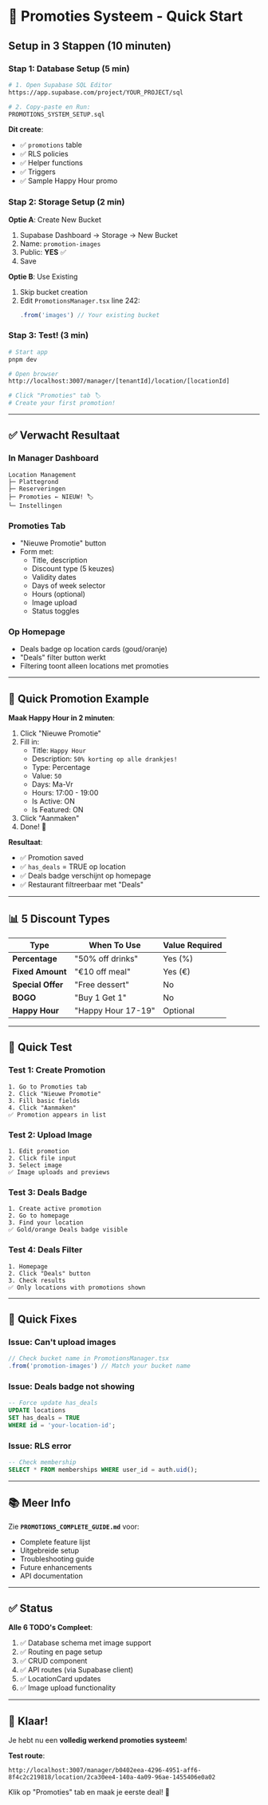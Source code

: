 # 🚀 Promoties Systeem - Quick Start

## Setup in 3 Stappen (10 minuten)

### Stap 1: Database Setup (5 min)

```bash
# 1. Open Supabase SQL Editor
https://app.supabase.com/project/YOUR_PROJECT/sql

# 2. Copy-paste en Run:
PROMOTIONS_SYSTEM_SETUP.sql
```

**Dit create**:
- ✅ `promotions` table
- ✅ RLS policies
- ✅ Helper functions
- ✅ Triggers
- ✅ Sample Happy Hour promo

### Stap 2: Storage Setup (2 min)

**Optie A**: Create New Bucket
1. Supabase Dashboard → Storage → New Bucket
2. Name: `promotion-images`
3. Public: **YES** ✅
4. Save

**Optie B**: Use Existing
1. Skip bucket creation
2. Edit `PromotionsManager.tsx` line 242:
   ```typescript
   .from('images') // Your existing bucket
   ```

### Stap 3: Test! (3 min)

```bash
# Start app
pnpm dev

# Open browser
http://localhost:3007/manager/[tenantId]/location/[locationId]

# Click "Promoties" tab 🏷️
# Create your first promotion!
```

---

## ✅ Verwacht Resultaat

### In Manager Dashboard
```
Location Management
├─ Plattegrond
├─ Reserveringen
├─ Promoties ← NIEUW! 🏷️
└─ Instellingen
```

### Promoties Tab
- "Nieuwe Promotie" button
- Form met:
  - Title, description
  - Discount type (5 keuzes)
  - Validity dates
  - Days of week selector
  - Hours (optional)
  - Image upload
  - Status toggles

### Op Homepage
- Deals badge op location cards (goud/oranje)
- "Deals" filter button werkt
- Filtering toont alleen locations met promoties

---

## 🎯 Quick Promotion Example

**Maak Happy Hour in 2 minuten**:

1. Click "Nieuwe Promotie"
2. Fill in:
   - Title: `Happy Hour`
   - Description: `50% korting op alle drankjes!`
   - Type: Percentage
   - Value: `50`
   - Days: Ma-Vr
   - Hours: 17:00 - 19:00
   - Is Active: ON
   - Is Featured: ON
3. Click "Aanmaken"
4. Done! 🎉

**Resultaat**:
- ✅ Promotion saved
- ✅ `has_deals` = TRUE op location
- ✅ Deals badge verschijnt op homepage
- ✅ Restaurant filtreerbaar met "Deals"

---

## 📊 5 Discount Types

| Type | When To Use | Value Required |
|------|-------------|----------------|
| **Percentage** | "50% off drinks" | Yes (%) |
| **Fixed Amount** | "€10 off meal" | Yes (€) |
| **Special Offer** | "Free dessert" | No |
| **BOGO** | "Buy 1 Get 1" | No |
| **Happy Hour** | "Happy Hour 17-19" | Optional |

---

## 🧪 Quick Test

### Test 1: Create Promotion
```
1. Go to Promoties tab
2. Click "Nieuwe Promotie"
3. Fill basic fields
4. Click "Aanmaken"
✅ Promotion appears in list
```

### Test 2: Upload Image
```
1. Edit promotion
2. Click file input
3. Select image
✅ Image uploads and previews
```

### Test 3: Deals Badge
```
1. Create active promotion
2. Go to homepage
3. Find your location
✅ Gold/orange Deals badge visible
```

### Test 4: Deals Filter
```
1. Homepage
2. Click "Deals" button
3. Check results
✅ Only locations with promotions shown
```

---

## 🐛 Quick Fixes

### Issue: Can't upload images
```typescript
// Check bucket name in PromotionsManager.tsx
.from('promotion-images') // Match your bucket name
```

### Issue: Deals badge not showing
```sql
-- Force update has_deals
UPDATE locations 
SET has_deals = TRUE 
WHERE id = 'your-location-id';
```

### Issue: RLS error
```sql
-- Check membership
SELECT * FROM memberships WHERE user_id = auth.uid();
```

---

## 📚 Meer Info

Zie **`PROMOTIONS_COMPLETE_GUIDE.md`** voor:
- Complete feature lijst
- Uitgebreide setup
- Troubleshooting guide
- Future enhancements
- API documentation

---

## ✅ Status

**Alle 6 TODO's Compleet**:
1. ✅ Database schema met image support
2. ✅ Routing en page setup
3. ✅ CRUD component
4. ✅ API routes (via Supabase client)
5. ✅ LocationCard updates
6. ✅ Image upload functionality

---

## 🎉 Klaar!

Je hebt nu een **volledig werkend promoties systeem**!

**Test route**:
```
http://localhost:3007/manager/b0402eea-4296-4951-aff6-8f4c2c219818/location/2ca30ee4-140a-4a09-96ae-1455406e0a02
```

Klik op "Promoties" tab en maak je eerste deal! 🚀

